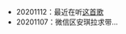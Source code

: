 
- 20201112：最近在听[这首歌](https://www.youtube.com/watch?v=wL2zG3CDHzA)
- 20201107：微信区安琪拉求带…


<!--
**cjinchi/cjinchi** is a ✨ _special_ ✨ repository because its `README.md` (this file) appears on your GitHub profile.

Here are some ideas to get you started:

- 🔭 I’m currently working on ...
- 🌱 I’m currently learning ...
- 👯 I’m looking to collaborate on ...
- 🤔 I’m looking for help with ...
- 💬 Ask me about ...
- 📫 How to reach me: ...
- 😄 Pronouns: ...
- ⚡ Fun fact: ...
-->
